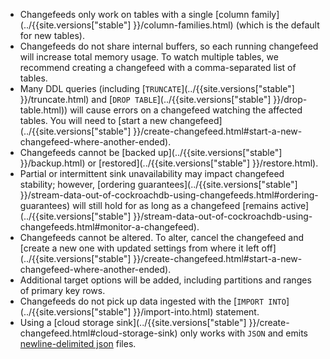- Changefeeds only work on tables with a single [column family](../{{site.versions["stable"] }}/column-families.html) (which is the default for new tables).
- Changefeeds do not share internal buffers, so each running changefeed will increase total memory usage. To watch multiple tables, we recommend creating a changefeed with a comma-separated list of tables.
- Many DDL queries (including [`TRUNCATE`](../{{site.versions["stable"] }}/truncate.html) and [`DROP TABLE`](../{{site.versions["stable"] }}/drop-table.html)) will cause errors on a changefeed watching the affected tables. You will need to [start a new changefeed](../{{site.versions["stable"] }}/create-changefeed.html#start-a-new-changefeed-where-another-ended).
- Changefeeds cannot be [backed up](../{{site.versions["stable"] }}/backup.html) or [restored](../{{site.versions["stable"] }}/restore.html).
- Partial or intermittent sink unavailability may impact changefeed stability; however, [ordering guarantees](../{{site.versions["stable"] }}/stream-data-out-of-cockroachdb-using-changefeeds.html#ordering-guarantees) will still hold for as long as a changefeed [remains active](../{{site.versions["stable"] }}/stream-data-out-of-cockroachdb-using-changefeeds.html#monitor-a-changefeed).
- Changefeeds cannot be altered. To alter, cancel the changefeed and [create a new one with updated settings from where it left off](../{{site.versions["stable"] }}/create-changefeed.html#start-a-new-changefeed-where-another-ended).
- Additional target options will be added, including partitions and ranges of primary key rows.
- Changefeeds do not pick up data ingested with the [`IMPORT INTO`](../{{site.versions["stable"] }}/import-into.html) statement.
- Using a [cloud storage sink](../{{site.versions["stable"] }}/create-changefeed.html#cloud-storage-sink) only works with `JSON` and emits [newline-delimited json](http://ndjson.org) files.
